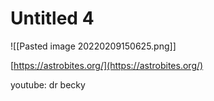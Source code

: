 # Untitled 4
![[Pasted image 20220209150625.png]]

[https://astrobites.org/](https://astrobites.org/)

youtube: dr becky